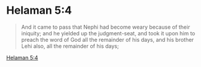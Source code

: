 # Helaman 5:4

> And it came to pass that Nephi had become weary because of their iniquity; and he yielded up the judgment-seat, and took it upon him to preach the word of God all the remainder of his days, and his brother Lehi also, all the remainder of his days;

[Helaman 5:4](https://www.churchofjesuschrist.org/study/scriptures/bofm/hel/5?lang=eng&id=p4#p4)



